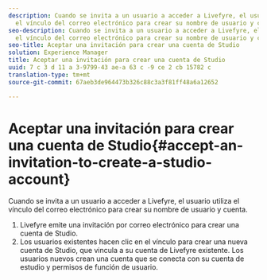 ```yaml
---
description: Cuando se invita a un usuario a acceder a Livefyre, el usuario utiliza
  el vínculo del correo electrónico para crear su nombre de usuario y cuenta.
seo-description: Cuando se invita a un usuario a acceder a Livefyre, el usuario utiliza
  el vínculo del correo electrónico para crear su nombre de usuario y cuenta.
seo-title: Aceptar una invitación para crear una cuenta de Studio
solution: Experience Manager
title: Aceptar una invitación para crear una cuenta de Studio
uuid: 7 c 3 d 11 a 3-9799-43 ae-a 63 c -9 ce 2 cb 15782 c
translation-type: tm+mt
source-git-commit: 67aeb3de964473b326c88c3a3f81ff48a6a12652

---
```



# Aceptar una invitación para crear una cuenta de Studio{#accept-an-invitation-to-create-a-studio-account}

Cuando se invita a un usuario a acceder a Livefyre, el usuario utiliza el vínculo del correo electrónico para crear su nombre de usuario y cuenta.

1. Livefyre emite una invitación por correo electrónico para crear una cuenta de Studio.
1. Los usuarios existentes hacen clic en el vínculo para crear una nueva cuenta de Studio, que vincula a su cuenta de Livefyre existente. Los usuarios nuevos crean una cuenta que se conecta con su cuenta de estudio y permisos de función de usuario.
